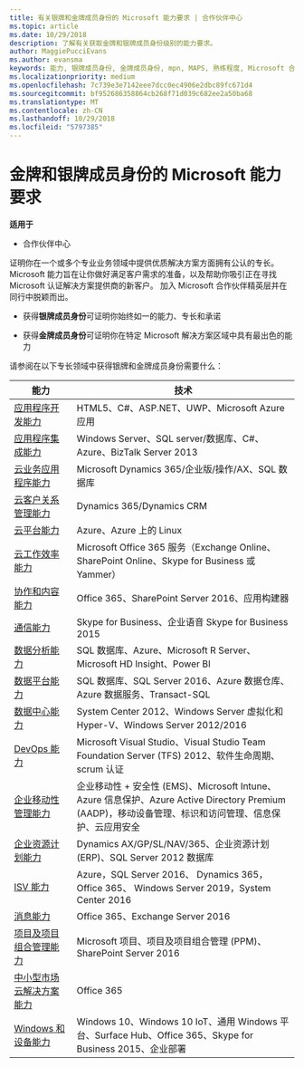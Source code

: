 ```yaml
---
title: 有关银牌和金牌成员身份的 Microsoft 能力要求 | 合作伙伴中心
ms.topic: article
ms.date: 10/29/2018
description: 了解有关获取金牌和银牌成员身份级别的能力要求。
author: MaggiePucciEvans
ms.author: evansma
keywords: 能力, 银牌成员身份, 金牌成员身份, mpn, MAPS, 熟练程度, Microsoft 合作伙伴网络, 网络成员身份
ms.localizationpriority: medium
ms.openlocfilehash: 7c739e3e7142eee7dcc0ec4906e2dbc89fc671d4
ms.sourcegitcommit: bf952686358864cb268f71d039c682ee2a50ba68
ms.translationtype: MT
ms.contentlocale: zh-CN
ms.lasthandoff: 10/29/2018
ms.locfileid: "5797385"
---
```

# <a name="microsoft-competency-requirements-for-gold-and-silver-membership"></a>金牌和银牌成员身份的 Microsoft 能力要求

**适用于**

-  合作伙伴中心

证明你在一个或多个专业业务领域中提供优质解决方案方面拥有公认的专长。 Microsoft 能力旨在让你做好满足客户需求的准备，以及帮助你吸引正在寻找 Microsoft 认证解决方案提供商的新客户。 加入 Microsoft 合作伙伴精英层并在同行中脱颖而出。

- 获得**银牌成员身份**可证明你始终如一的能力、专长和承诺

- 获得**金牌成员身份**可证明你在特定 Microsoft 解决方案区域中具有最出色的能力

请参阅在以下专长领域中获得银牌和金牌成员身份需要什么：


| 能力  | 技术 |
|   ------------------   |   -------   |
| [应用程序开发能力](https://partner.microsoft.com/membership/application-development-competency) | HTML5、C#、ASP.NET、UWP、Microsoft Azure 应用 |
| [应用程序集成能力](https://partner.microsoft.com/membership/application-integration-competency) | Windows Server、SQL server/数据库、C#、Azure、BizTalk Server 2013|
| [云业务应用程序能力](https://partner.microsoft.com/membership/cloud-business-applications-competency)| Microsoft Dynamics 365/企业版/操作/AX、SQL 数据库 |
| [云客户关系管理能力](https://partner.microsoft.com/membership/cloud-customer-relationship-management-competency)| Dynamics 365/Dynamics CRM |
| [云平台能力](https://partner.microsoft.com/membership/cloud-platform-competency)| Azure、Azure 上的 Linux |
| [云工作效率能力](https://partner.microsoft.com/membership/cloud-productivity-competency)| Microsoft Office 365 服务（Exchange Online、SharePoint Online、Skype for Business 或 Yammer）|
| [协作和内容能力](https://partner.microsoft.com/membership/collaboration-and-content-competency)| Office 365、SharePoint Server 2016、应用构建器 |
| [通信能力](https://partner.microsoft.com/membership/communications-competency)| Skype for Business、企业语音 Skype for Business 2015 |
| [数据分析能力](https://partner.microsoft.com/membership/data-analytics-competency)| SQL 数据库、Azure、Microsoft R Server、Microsoft HD Insight、Power BI |
| [数据平台能力](https://partner.microsoft.com/membership/data-platform-competency)| SQL 数据库、SQL Server 2016、Azure 数据仓库、Azure 数据服务、Transact-SQL |
| [数据中心能力](https://partner.microsoft.com/membership/datacenter-competency)| System Center 2012、Windows Server 虚拟化和 Hyper-V、Windows Server 2012/2016 |
| [DevOps 能力](https://partner.microsoft.com/membership/devops-competency)| Microsoft Visual Studio、Visual Studio Team Foundation Server (TFS) 2012、软件生命周期、scrum 认证 |
| [企业移动性管理能力](https://partner.microsoft.com/membership/enterprise-mobility-management-competency)| 企业移动性 + 安全性 (EMS)、Microsoft Intune、Azure 信息保护、Azure Active Directory Premium (AADP)，移动设备管理、标识和访问管理、信息保护、云应用安全 |
| [企业资源计划能力](https://partner.microsoft.com/membership/enterprise-resource-planning-competency)| Dynamics AX/GP/SL/NAV/365、企业资源计划 (ERP)、SQL Server 2012 数据库  |
|[ISV 能力](https://partner.microsoft.com/en-us/membership/isv-competency)| Azure，SQL Server 2016、 Dynamics 365，Office 365、 Windows Server 2019，System Center 2016| 
| [消息能力](https://partner.microsoft.com/membership/messaging-competency)| Office 365、Exchange Server 2016 |
| [项目及项目组合管理能力](https://partner.microsoft.com/membership/project-portfolio-management-competency)| Microsoft 项目、项目及项目组合管理 (PPM)、SharePoint Server 2016|
| [中小型市场云解决方案能力](https://partner.microsoft.com/membership/small-midmarket-cloud-solutions-competency)| Office 365 |
| [Windows 和设备能力](https://partner.microsoft.com/membership/windows-and-devices-competency)| Windows 10、Windows 10 IoT、通用 Windows 平台、Surface Hub、Office 365、Skype for Business 2015、企业部署 |